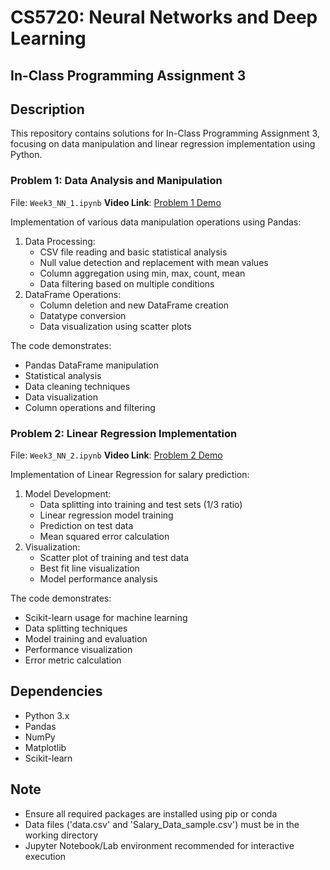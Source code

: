 # CS5720: Neural Networks and Deep Learning
## In-Class Programming Assignment 3
## Description
This repository contains solutions for In-Class Programming Assignment 3, focusing on data manipulation and linear regression implementation using Python.

### Problem 1: Data Analysis and Manipulation
File: `Week3_NN_1.ipynb`
**Video Link**: [Problem 1 Demo](https://drive.google.com/file/d/1WjSHpy91Yn-WzhPcIszfnTF46LuW9O3q/view?usp=sharing)

Implementation of various data manipulation operations using Pandas:
1. Data Processing:
   - CSV file reading and basic statistical analysis
   - Null value detection and replacement with mean values
   - Column aggregation using min, max, count, mean
   - Data filtering based on multiple conditions
2. DataFrame Operations:
   - Column deletion and new DataFrame creation
   - Datatype conversion
   - Data visualization using scatter plots

The code demonstrates:
- Pandas DataFrame manipulation
- Statistical analysis
- Data cleaning techniques
- Data visualization
- Column operations and filtering

### Problem 2: Linear Regression Implementation
File: `Week3_NN_2.ipynb`
**Video Link**: [Problem 2 Demo](https://drive.google.com/file/d/1WjSHpy91Yn-WzhPcIszfnTF46LuW9O3q/view?usp=sharing)

Implementation of Linear Regression for salary prediction:
1. Model Development:
   - Data splitting into training and test sets (1/3 ratio)
   - Linear regression model training
   - Prediction on test data
   - Mean squared error calculation
2. Visualization:
   - Scatter plot of training and test data
   - Best fit line visualization
   - Model performance analysis

The code demonstrates:
- Scikit-learn usage for machine learning
- Data splitting techniques
- Model training and evaluation
- Performance visualization
- Error metric calculation

## Dependencies
- Python 3.x
- Pandas
- NumPy
- Matplotlib
- Scikit-learn

## Note
- Ensure all required packages are installed using pip or conda
- Data files ('data.csv' and 'Salary_Data_sample.csv') must be in the working directory
- Jupyter Notebook/Lab environment recommended for interactive execution
